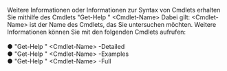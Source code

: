<Token xmlns:xlink="http://www.w3.org/1999/xlink">Weitere Informationen oder Informationen zur Syntax von Cmdlets erhalten Sie mithilfe des Cmdlets <codeInline xmlns="http://ddue.schemas.microsoft.com/authoring/2003/5">"Get-Help " </codeInline><placeholder xmlns="http://ddue.schemas.microsoft.com/authoring/2003/5">&lt;Cmdlet-Name&gt;</placeholder> Dabei gilt: <placeholder xmlns="http://ddue.schemas.microsoft.com/authoring/2003/5">&lt;Cmdlet-Name&gt;</placeholder> ist der Name des Cmdlets, das Sie untersuchen möchten. Weitere Informationen können Sie mit den folgenden Cmdlets aufrufen: <br /><br /> ● <codeInline xmlns="http://ddue.schemas.microsoft.com/authoring/2003/5">"Get-Help " </codeInline><placeholder xmlns="http://ddue.schemas.microsoft.com/authoring/2003/5">&lt;Cmdlet-Name&gt;</placeholder><codeInline xmlns="http://ddue.schemas.microsoft.com/authoring/2003/5"> -Detailed</codeInline><br /> ● <codeInline xmlns="http://ddue.schemas.microsoft.com/authoring/2003/5">"Get-Help " </codeInline><placeholder xmlns="http://ddue.schemas.microsoft.com/authoring/2003/5">&lt;Cmdlet-Name&gt;</placeholder><codeInline xmlns="http://ddue.schemas.microsoft.com/authoring/2003/5"> -Examples</codeInline><br /> ● <codeInline xmlns="http://ddue.schemas.microsoft.com/authoring/2003/5">"Get-Help " </codeInline><placeholder xmlns="http://ddue.schemas.microsoft.com/authoring/2003/5">&lt;Cmdlet-Name&gt;</placeholder><codeInline xmlns="http://ddue.schemas.microsoft.com/authoring/2003/5"> -Full</codeInline><br /></Token>

<!--HONumber=Apr16_HO1-->


